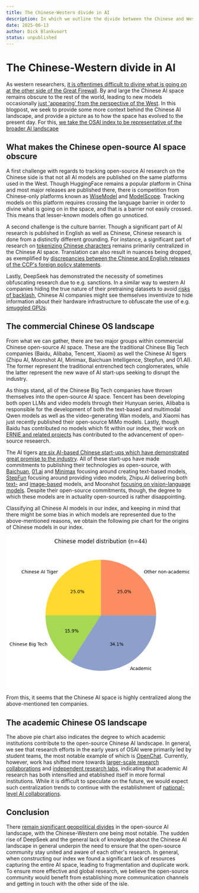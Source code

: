 ```yaml
---
title: The Chinese-Western divide in AI
description: In which we outline the divide between the Chinese and Western AI landscapes
date: 2025-06-13
author: Dick Blankvoort
status: unpublished
---
```

# The Chinese-Western divide in AI
<author :author="author"></author>
<date :date="date"></date>

<!-- Goal of the post -->
As western researchers, [it is oftentimes difficult to divine what is going on at the other side of the Great Firewall](https://time.com/6289567/china-restricts-open-source-data-research-backfire/). By and large the Chinese AI space remains obscure to the rest of the world, leading to new models occasionally [just 'appearing' from the perspective of the West](https://www.britannica.com/money/deepseek). In this blogpost, we seek to provide some more context behind the Chinese AI landscape, and provide a picture as to how the space has evolved to the present day. For this, [we take the OSAI index to be representative of the broader AI landscape](/guides/osai-overview-value)

<!-- Challenge 1: Decentralization -->
## What makes the Chinese open-source AI space obscure
A first challenge with regards to tracking open-source AI research on the Chinese side is that not all AI models are published on the same platforms used in the West. Though HuggingFace remains a popular platform in China and most major releases are published there, there is competition from Chinese-only platforms known as [WiseModel](https://wisemodel.cn/home) and [ModelScope](). Tracking models on this platform requires crossing the language barrier in order to divine what is going on in the space, and that is a barrier not easily crossed. This means that lesser-known models often go unnoticed.

<!-- Challenge 2: Cultural isolation -->
A second challenge is the culture barrier. Though a significant part of AI research is published in English as well as Chinese, Chinese research is done from a distinctly different grounding. For instance, a significant part of research on [tokenizing Chinese characters](https://direct.mit.edu/tacl/article/doi/10.1162/tacl_a_00560/116047) remains primarily centralized in the Chinese AI space. Translation can also result in nuances being dropped, as exemplified by [discrepancies between the Chinese and English releases of the CCP's foreign policy statements](https://uscnpm.org/2022/06/05/sabine-mokry-lost-in-translation-discrepancies-official-chinese-foreign-policy-translations/).

<!-- Challenge 3: Intentional obfuscation -->
Lastly, DeepSeek has demonstrated the necessity of sometimes obfuscating research due to e.g. sanctions. In a similar way to western AI companies hiding the true nature of their pretraining datasets to avoid [risks of backlash](https://arxiv.org/abs/2311.03449), Chinese AI companies might see themselves inventivize to hide information about their hardware infrastructure to obfuscate the use of e.g. [smuggled GPUs](https://www.tomshardware.com/pc-components/gpus/chinese-businessman-shows-off-sanctions-busting-nvidia-ai-gpus-he-bought-despite-us-ban-200-h200-gpus-skid-past-us-sanctions).

<!-- Mapping the landscape -->
## The commercial Chinese OS landscape
From what we can gather, there are two major groups within commercial Chinese open-source AI space. These are the traditional Chinese Big Tech companies (Baidu, Alibaba, Tencent, Xiaomi) as well the Chinese AI tigers (Zhipu AI, Moonshot AI, Minimax, Baichuan Intelligence, Stepfun, and 01.AI). The former represent the traditional entrenched tech conglomerates, while the latter represent the new wave of AI start-ups seeking to disrupt the industry.

<!-- Context behind the Chinese Big Tech companies -->
As things stand, all of the Chinese Big Tech companies have thrown themselves into the open-source AI space. Tencent has been developing both open LLMs and video models through their Hunyuan series, Alibaba is responsible for the development of both the text-based and multimodal Qwen models as well as the video-generating Wan models, and Xiaomi has just recently published their open-source MiMo models. Lastly, though Baidu has contributed no models which fit within our index, their work on [ERNIE and related projects](https://huggingface.co/ernie-research) has contributed to the advancement of open-source reseaerch.

<!-- Context behind the AI tigers -->
The AI tigers [are six AI-based Chinese start-ups which have demonstrated great promise to the industry](https://qz.com/china-six-tigers-ai-startup-zhipu-moonshot-minimax-01ai-1851768509). All of these start-ups have made commitments to publishing their technologies as open-source, with [Baichuan](/model/baichuan), [01.ai](/model/yi) and [Minimax](/model/minimax-text) focusing around creating text-based models, [StepFun](/model/step-video) focusing around providing video models, Zhipu.AI delivering both [text-](/model/glm) and [image-based](/model/cogview) models, and Moonshot [focusing on vision-language models](https://huggingface.co/moonshotai/Moonlight-16B-A3B). Despite their open-source commitments, though, the degree to which these models are in actuality open-sourced is rather disappointing.

<!-- Mapping the centralization of AI companies -->
Classifying all Chinese AI models in our index, and keeping in mind that there might be some bias in which models are represented due to the above-mentioned reasons, we obtain the following pie chart for the origins of Chinese models in our index.

![Diagram depicting the distribution of Chinese AI models](/images/chinese_model_distribution.png "Origins of Chinese AI models.")

From this, it seems that the Chinese AI space is highly centralized along the above-mentioned ten companies.

<!-- Mapping the academic Chinese landscape -->
## The academic Chinese OS landscape
The above pie chart also indicates the degree to which academic institutions contribute to the open-source Chinese AI landscape. In general, we see that research efforts in the early years of OSAI were primarily led by student teams, the most notable example of which is [OpenChat](/model/openchat). Currently, however, work has shifted more towards [larger-scale research collaborations](/model/eurus) and [independent research labs](/model/aquilachat), indicating that academic AI research has both intensified and etablished itself in more formal institutions. While it is difficult to speculate on the future, we would expect such centralization trends to continue with the establishment of [national-level AI collaborations](/model/internlm).

<!-- Wrapping things up. China is a the most notable geopolitical bubble in the OSAI space. Call for more interconnectivity and encouraging work which other people do. -->
## Conclusion
There [remain significant geopolitical divides](/guides/big-tech-companies-role) in the open-source AI landscape, with the Chinese-Western one being most notable. The sudden rise of DeepSeek and the general lack of knowledge about the Chinese AI landscape in general underpin the need to ensure that the open-source community stay united and aware of each other's research. In general, when constructing our index we found a significant lack of resources capturing the entire AI space, leading to fragmentation and duplicate work. To ensure more effective and global research, we believe the open-source community would benefit from establishing more communication channels and getting in touch with the other side of the isle.
